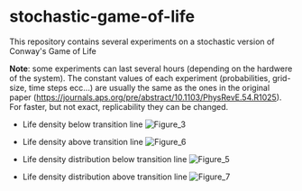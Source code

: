 # stochastic-game-of-life
This repository contains several experiments on a stochastic version of Conway's Game of Life

**Note**: some experiments can last several hours (depending on the hardwere of the system). The constant values of each experiment (probabilities, grid-size, time steps ecc...) are usually the same as the ones in the original paper (https://journals.aps.org/pre/abstract/10.1103/PhysRevE.54.R1025). For faster, but not exact, replicability they can be changed. 

* Life density below transition line
![Figure_3](https://github.com/fbizza/stochastic-game-of-life/assets/109001290/17d76be3-e517-4baa-b4bd-3c72ddafdc23)

* Life density above transition line
![Figure_6](https://github.com/fbizza/stochastic-game-of-life/assets/109001290/72116246-5ade-446f-afad-70477470a1ee)

* Life density distribution below transition line
![Figure_5](https://github.com/fbizza/stochastic-game-of-life/assets/109001290/ae1e8065-166d-43bb-8aab-b7199b2f187a)

* Life density distribution above transition line
![Figure_7](https://github.com/fbizza/stochastic-game-of-life/assets/109001290/17b82cdc-74b1-476c-9a81-7f6afa62a7d1)

